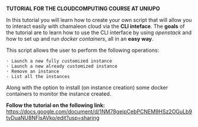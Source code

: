 **TUTORIAL FOR THE CLOUDCOMPUTING COURSE AT UNIUPO**

  In this tutorial you will learn how to create your own script that will allow you to interact easily with chamaleon cloud via the **CLI inteface**. The **goals** of the tutorial are to learn how to use the CLI interface by using *openstack* and how to set up and run *docker containers*, all in an **easy way**. 
  
  This script allows the user to perform the following operations:
  
    · Launch a new fully customized instance
    · Launch a new already customized instance
    · Remove an instance
    · List all the instances
    
  Along with the option to install (on instance creation) some docker containers to monitor the instance created.

  **Follow the tutorial on the following link:** https://docs.google.com/document/d/1NM78gejpCebPCNEM9HSz2OGuLb9tvDuaNU8NFlsAVko/edit?usp=sharing
